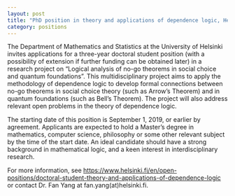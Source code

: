 ```yaml
---
layout: post
title: "PhD position in theory and applications of dependence logic, Helsinki"
category: positions
---
```

The Department of Mathematics and Statistics at the University of Helsinki
invites applications for a three-year doctoral student position (with a
possibility of extension if further funding can be obtained later) in a research
project on “Logical analysis of no-go theorems in social choice and quantum
foundations”. This multidisciplinary project aims to apply the methodology of
dependence logic to develop formal connections between no-go theorems in social
choice theory (such as Arrow’s Theorem) and in quantum foundations (such as
Bell’s Theorem). The project will also address relevant open problems in the
theory of dependence logic.

The starting date of this position is September 1, 2019, or earlier by
agreement. Applicants are expected to hold a Master’s degree in mathematics,
computer science, philosophy or some other relevant subject by the time of the
start date. An ideal candidate should have a strong background in mathematical
logic, and a keen interest in interdisciplinary research.

For more information, see
<https://www.helsinki.fi/en/open-positions/doctoral-student-theory-and-applications-of-dependence-logic>
or contact Dr. Fan Yang at fan.yang(at)helsinki.fi.

